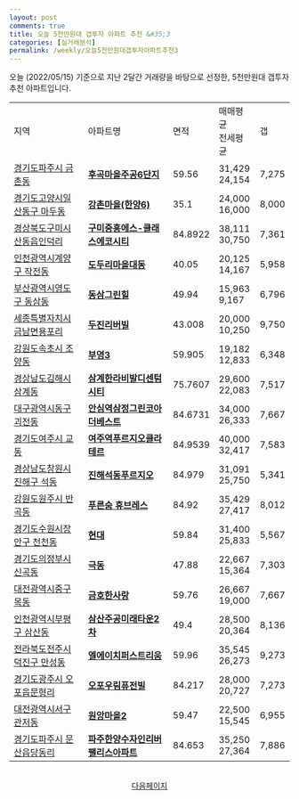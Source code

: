 ```yaml
---
layout: post
comments: true
title: 오늘 5천만원대 갭투자 아파트 추천 &#35;3
categories: [실거래분석]
permalink: /weekly/오늘5천만원대갭투자아파트추천3
---
```


오늘 (2022/05/15) 기준으로 지난 2달간 거래량을 바탕으로 선정한,
5천만원대 갭투자 추천 아파트입니다.

<table class="sortable">
  <tr>
    <td>지역</td>
    <td>아파트명</td>
    <td>면적</td>
    <td>매매평균<br>전세평균</td>
    <td>갭</td>
  </tr>

  <tr class="item">
    <td><a href="/apt/경기도파주시금촌동">경기도파주시 금촌동</a></td>
    <td style="font-weight: bold;"><a href="/apt/경기도파주시금촌동후곡마을주공6단지">후곡마을주공6단지</a></td>
    <td>59.56</td>
    <td>31,429<br>24,154</td>
    <td>7,275</td>
  </tr>

  <tr class="item">
    <td><a href="/apt/경기도고양시일산동구마두동">경기도고양시일산동구 마두동</a></td>
    <td style="font-weight: bold;"><a href="/apt/경기도고양시일산동구마두동강촌마을(한양6)">강촌마을(한양6)</a></td>
    <td>35.1</td>
    <td>24,000<br>16,000</td>
    <td>8,000</td>
  </tr>

  <tr class="item">
    <td><a href="/apt/경상북도구미시산동읍인덕리">경상북도구미시 산동읍인덕리</a></td>
    <td style="font-weight: bold;"><a href="/apt/경상북도구미시산동읍인덕리구미중흥에스-클래스에코시티">구미중흥에스-클래스에코시티</a></td>
    <td>84.8922</td>
    <td>38,111<br>30,750</td>
    <td>7,361</td>
  </tr>

  <tr class="item">
    <td><a href="/apt/인천광역시계양구작전동">인천광역시계양구 작전동</a></td>
    <td style="font-weight: bold;"><a href="/apt/인천광역시계양구작전동도두리마을대동">도두리마을대동</a></td>
    <td>40.05</td>
    <td>20,125<br>14,167</td>
    <td>5,958</td>
  </tr>

  <tr class="item">
    <td><a href="/apt/부산광역시영도구동삼동">부산광역시영도구 동삼동</a></td>
    <td style="font-weight: bold;"><a href="/apt/부산광역시영도구동삼동동삼그린힐">동삼그린힐</a></td>
    <td>49.94</td>
    <td>15,963<br>9,167</td>
    <td>6,796</td>
  </tr>

  <tr class="item">
    <td><a href="/apt/세종특별자치시금남면용포리">세종특별자치시 금남면용포리</a></td>
    <td style="font-weight: bold;"><a href="/apt/세종특별자치시금남면용포리두진리버빌">두진리버빌</a></td>
    <td>43.008</td>
    <td>20,000<br>10,250</td>
    <td>9,750</td>
  </tr>

  <tr class="item">
    <td><a href="/apt/강원도속초시조양동">강원도속초시 조양동</a></td>
    <td style="font-weight: bold;"><a href="/apt/강원도속초시조양동부영3">부영3</a></td>
    <td>59.905</td>
    <td>19,182<br>12,833</td>
    <td>6,348</td>
  </tr>

  <tr class="item">
    <td><a href="/apt/경상남도김해시삼계동">경상남도김해시 삼계동</a></td>
    <td style="font-weight: bold;"><a href="/apt/경상남도김해시삼계동삼계한라비발디센텀시티">삼계한라비발디센텀시티</a></td>
    <td>75.7607</td>
    <td>29,600<br>22,083</td>
    <td>7,517</td>
  </tr>

  <tr class="item">
    <td><a href="/apt/대구광역시동구괴전동">대구광역시동구 괴전동</a></td>
    <td style="font-weight: bold;"><a href="/apt/대구광역시동구괴전동안심역삼정그린코아더베스트">안심역삼정그린코아더베스트</a></td>
    <td>84.6731</td>
    <td>34,000<br>26,333</td>
    <td>7,667</td>
  </tr>

  <tr class="item">
    <td><a href="/apt/경기도여주시교동">경기도여주시 교동</a></td>
    <td style="font-weight: bold;"><a href="/apt/경기도여주시교동여주역푸르지오클라테르">여주역푸르지오클라테르</a></td>
    <td>84.9539</td>
    <td>40,000<br>32,417</td>
    <td>7,583</td>
  </tr>

  <tr class="item">
    <td><a href="/apt/경상남도창원시진해구석동">경상남도창원시진해구 석동</a></td>
    <td style="font-weight: bold;"><a href="/apt/경상남도창원시진해구석동진해석동푸르지오">진해석동푸르지오</a></td>
    <td>84.979</td>
    <td>31,091<br>25,750</td>
    <td>5,341</td>
  </tr>

  <tr class="item">
    <td><a href="/apt/강원도원주시반곡동">강원도원주시 반곡동</a></td>
    <td style="font-weight: bold;"><a href="/apt/강원도원주시반곡동푸른숨휴브레스">푸른숨 휴브레스</a></td>
    <td>84.92</td>
    <td>35,429<br>27,417</td>
    <td>8,012</td>
  </tr>

  <tr class="item">
    <td><a href="/apt/경기도수원시장안구천천동">경기도수원시장안구 천천동</a></td>
    <td style="font-weight: bold;"><a href="/apt/경기도수원시장안구천천동현대">현대</a></td>
    <td>59.84</td>
    <td>31,400<br>25,833</td>
    <td>5,567</td>
  </tr>

  <tr class="item">
    <td><a href="/apt/경기도의정부시신곡동">경기도의정부시 신곡동</a></td>
    <td style="font-weight: bold;"><a href="/apt/경기도의정부시신곡동극동">극동</a></td>
    <td>47.88</td>
    <td>22,667<br>15,364</td>
    <td>7,303</td>
  </tr>

  <tr class="item">
    <td><a href="/apt/대전광역시중구목동">대전광역시중구 목동</a></td>
    <td style="font-weight: bold;"><a href="/apt/대전광역시중구목동금호한사랑">금호한사랑</a></td>
    <td>59.76</td>
    <td>26,667<br>19,000</td>
    <td>7,667</td>
  </tr>

  <tr class="item">
    <td><a href="/apt/인천광역시부평구삼산동">인천광역시부평구 삼산동</a></td>
    <td style="font-weight: bold;"><a href="/apt/인천광역시부평구삼산동삼산주공미래타운2차">삼산주공미래타운2차</a></td>
    <td>49.4</td>
    <td>28,500<br>20,364</td>
    <td>8,136</td>
  </tr>

  <tr class="item">
    <td><a href="/apt/전라북도전주시덕진구만성동">전라북도전주시덕진구 만성동</a></td>
    <td style="font-weight: bold;"><a href="/apt/전라북도전주시덕진구만성동엘에이치퍼스트리움">엘에이치퍼스트리움</a></td>
    <td>59.96</td>
    <td>35,545<br>26,273</td>
    <td>9,273</td>
  </tr>

  <tr class="item">
    <td><a href="/apt/경기도광주시오포읍문형리">경기도광주시 오포읍문형리</a></td>
    <td style="font-weight: bold;"><a href="/apt/경기도광주시오포읍문형리오포우림퓨전빌">오포우림퓨전빌</a></td>
    <td>84.217</td>
    <td>28,000<br>20,727</td>
    <td>7,273</td>
  </tr>

  <tr class="item">
    <td><a href="/apt/대전광역시서구관저동">대전광역시서구 관저동</a></td>
    <td style="font-weight: bold;"><a href="/apt/대전광역시서구관저동원앙마을2">원앙마을2</a></td>
    <td>59.47</td>
    <td>22,500<br>15,545</td>
    <td>6,955</td>
  </tr>

  <tr class="item">
    <td><a href="/apt/경기도파주시문산읍당동리">경기도파주시 문산읍당동리</a></td>
    <td style="font-weight: bold;"><a href="/apt/경기도파주시문산읍당동리파주한양수자인리버팰리스아파트">파주한양수자인리버팰리스아파트</a></td>
    <td>84.653</td>
    <td>35,250<br>27,364</td>
    <td>7,886</td>
  </tr>

  <tr>
      <script async src="https://pagead2.googlesyndication.com/pagead/js/adsbygoogle.js?client=ca-pub-3485438051770037"
          crossorigin="anonymous"></script>
      <ins class="adsbygoogle"
          style="display:block"
          data-ad-format="fluid"
          data-ad-layout-key="-fb+5w+4e-db+86"
          data-ad-client="ca-pub-3485438051770037"
          data-ad-slot="1827090281"></ins>
      <script>
          (adsbygoogle = window.adsbygoogle || []).push({});
      </script>
  </tr>

</table>
<br>
<center><a href="/weekly/오늘5천만원대갭투자아파트추천4">다음페이지</a></center>
<br><br>
